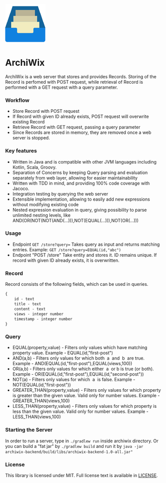![Alt text](logo.png?raw=true)
# ArchiWix 

ArchiWix is a web server that stores and provides Records. Storing of the Record is perfomed with POST request,
while retrieval of Record is performed with a GET request with a query parameter.

### Workflow
* Store Record with POST request
* If Record with given ID already exists, POST request will overwrite existing Record
* Retrieve Record with GET request, passing a query parameter
* Since Records are stored in memory, they are removed once a web server is stopped.

### Key features
* Written in Java and is compatible with other JVM languages including Kotlin, Scala, Groovy.
* Separation of Concerns by keeping Query parsing and evaluation separately from web layer,
allowing for easier maintainability
* Written with TDD in mind, and providing 100% code coverage with Jacoco.
* Integration testing by querying the web server
* Extensible implementation, allowing to easily add new expressions without modifying existing code
* Nested expression evaluation in query, giving possibility to parse unlimited nesting levels, like 
AND(OR(NOT(NOT(AND(...))),NOT(EQUAL(...))),NOT(OR(...)))

### Usage
* Endpoint ```GET /store?query=``` Takes query as input and returns matching entries. 
Example: ```GET /store?query=EQUAL(id,"abc")```
* Endpoint "POST /store" Take entity and stores it. ID remains unique. 
If record with given ID already exists, it is overwritten.

### Record
Record consists of the following fields, which can be used in queries.
```
{
    id​ - text
    title​ - text
    content​ - text
    views​ - integer number
    timestamp​ - integer number
}
```

### Query
* EQUAL(property,value) - Filters only values which have matching property value. 
Example - EQUAL(id,"first-post")
* AND(a,b) - Filters only values for which both ​ a ​ and ​ b ​ are true.
Example - AND(EQUAL(id,"first-post"),EQUAL(views,100))
* OR(a,b) - Filters only values for which either ​ a ​ or b is true (or both).
Example - OR(EQUAL(id,"first-post"),EQUAL(id,"second-post"))
* NOT(a) - Filters only values for which ​ a ​ is false.
Example - NOT(EQUAL(id,"first-post"))
* GREATER_THAN(property,value) - Filters only values for which property is greater than the given value. 
Valid only for number values. Example - GREATER_THAN(views,100)
* LESS_THAN(property,value) - Filters only values for which property is less than the given value. 
Valid only for number values. Example - LESS_THAN(views,100)

### Starting the Server
In order to run a server, type in ```./gradlew run``` inside archiwix directory.
Or you can build a "fat jar" by ```./gradlew build``` and run it by 
```java -jar archiwix-backend/build/libs/archiwix-backend-1.0-all.jar"```


### License
This library is licensed under MIT. Full license text is available in [LICENSE](https://github.com/boldadmin-com/Crowbar/blob/dev/LICENSE.txt).